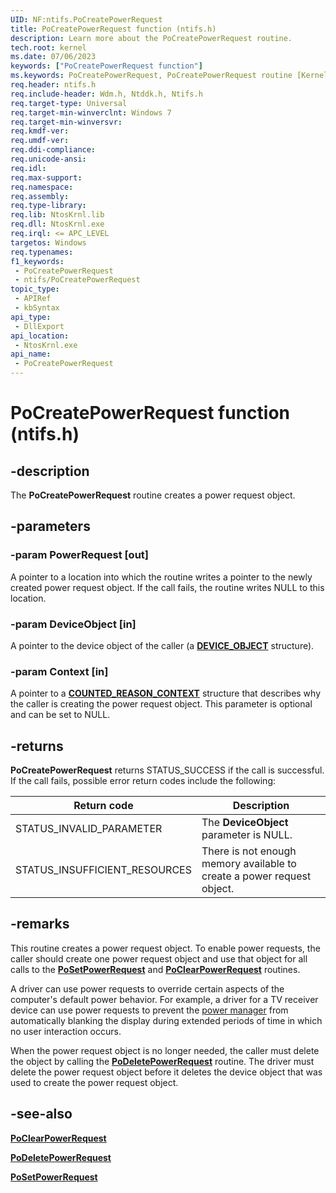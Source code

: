 ```yaml
---
UID: NF:ntifs.PoCreatePowerRequest
title: PoCreatePowerRequest function (ntifs.h)
description: Learn more about the PoCreatePowerRequest routine.
tech.root: kernel
ms.date: 07/06/2023
keywords: ["PoCreatePowerRequest function"]
ms.keywords: PoCreatePowerRequest, PoCreatePowerRequest routine [Kernel-Mode Driver Architecture], kernel.pocreatepowerrequest, portn_059f00e2-74ea-4c61-8fcd-6b257c084161.xml, wdm/PoCreatePowerRequest
req.header: ntifs.h
req.include-header: Wdm.h, Ntddk.h, Ntifs.h
req.target-type: Universal
req.target-min-winverclnt: Windows 7
req.target-min-winversvr: 
req.kmdf-ver: 
req.umdf-ver: 
req.ddi-compliance: 
req.unicode-ansi: 
req.idl: 
req.max-support: 
req.namespace: 
req.assembly: 
req.type-library: 
req.lib: NtosKrnl.lib
req.dll: NtosKrnl.exe
req.irql: <= APC_LEVEL
targetos: Windows
req.typenames: 
f1_keywords:
 - PoCreatePowerRequest
 - ntifs/PoCreatePowerRequest
topic_type:
 - APIRef
 - kbSyntax
api_type:
 - DllExport
api_location:
 - NtosKrnl.exe
api_name:
 - PoCreatePowerRequest
---
```


# PoCreatePowerRequest function (ntifs.h)

## -description

The **PoCreatePowerRequest** routine creates a power request object.

## -parameters

### -param PowerRequest [out]

A pointer to a location into which the routine writes a pointer to the newly created power request object. If the call fails, the routine writes NULL to this location.

### -param DeviceObject [in]

A pointer to the device object of the caller (a [**DEVICE_OBJECT**](../wdm/ns-wdm-_device_object.md) structure).

### -param Context [in]

A pointer to a [**COUNTED_REASON_CONTEXT**](../wdm/ns-wdm-_counted_reason_context.md) structure that describes why the caller is creating the power request object. This parameter is optional and can be set to NULL.

## -returns

**PoCreatePowerRequest** returns STATUS_SUCCESS if the call is successful. If the call fails, possible error return codes include the following:

| Return code | Description |
| ----------- | ----------- |
| STATUS_INVALID_PARAMETER | The **DeviceObject** parameter is NULL. |
| STATUS_INSUFFICIENT_RESOURCES | There is not enough memory available to create a power request object. |

## -remarks

This routine creates a power request object. To enable power requests, the caller should create one power request object and use that object for all calls to the [**PoSetPowerRequest**](nf-ntifs-posetpowerrequest.md) and [**PoClearPowerRequest**](nf-ntifs-poclearpowerrequest.md) routines.

A driver can use power requests to override certain aspects of the computer's default power behavior. For example, a driver for a TV receiver device can use power requests to prevent the [power manager](/windows-hardware/drivers/kernel/power-manager) from automatically blanking the display during extended periods of time in which no user interaction occurs.

When the power request object is no longer needed, the caller must delete the object by calling the [**PoDeletePowerRequest**](nf-ntifs-podeletepowerrequest.md) routine. The driver must delete the power request object before it deletes the device object that was used to create the power request object.

## -see-also

[**PoClearPowerRequest**](nf-ntifs-poclearpowerrequest.md)

[**PoDeletePowerRequest**](nf-ntifs-podeletepowerrequest.md)

[**PoSetPowerRequest**](nf-ntifs-posetpowerrequest.md)
